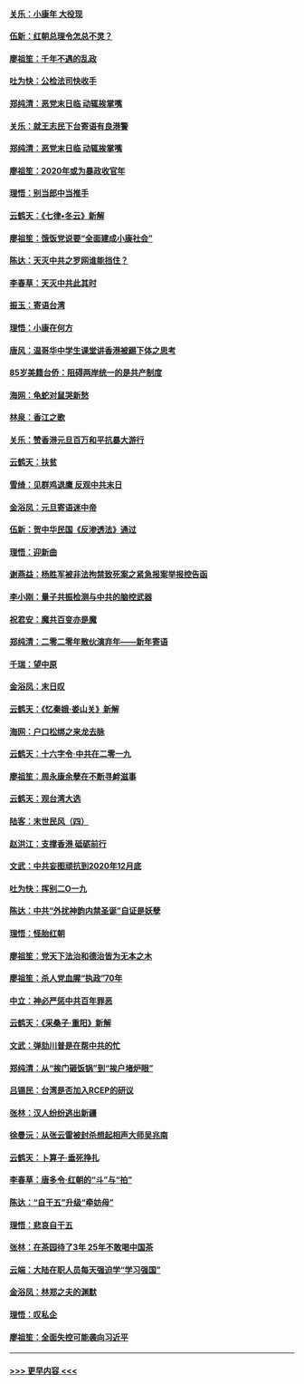 #### [关乐：小康年 大役现](../pages/nsc993/n11774213.md?t=01081402) 
#### [伍新：红朝总理令怎总不灵？](../pages/nsc993/n11770813.md?t=01081402) 
#### [廖祖笙：千年不遇的乱政](../pages/nsc993/n11770373.md?t=01081402) 
#### [吐为快：公检法司快收手](../pages/nsc993/n11770359.md?t=01081402) 
#### [郑纯清：恶党末日临 动辄挨掌嘴](../pages/nsc993/n11769912.md?t=01081402) 
#### [关乐：就王志民下台寄语有良港警](../pages/nsc993/n11769903.md?t=01081402) 
#### [郑纯清：恶党末日临 动辄挨掌嘴](../pages/nsc993/n11769356.md?t=01081402) 
#### [廖祖笙：2020年或为暴政收官年](../pages/nsc993/n11768216.md?t=01081402) 
#### [理悟：别当郎中当推手](../pages/nsc993/n11768243.md?t=01081402) 
#### [云鹤天：《七律▪冬云》新解](../pages/nsc993/n11768204.md?t=01081402) 
#### [廖祖笙：饿饭党说要“全面建成小康社会”](../pages/nsc993/n11767482.md?t=01081402) 
#### [陈达：天灭中共之罗网谁能挡住？](../pages/nsc993/n11767465.md?t=01081402) 
#### [李春草：天灭中共此其时](../pages/nsc993/n11767452.md?t=01081402) 
#### [振玉：寄语台湾](../pages/nsc993/n11767432.md?t=01081402) 
#### [理悟：小康在何方](../pages/nsc993/n11767394.md?t=01081402) 
#### [唐风：温哥华中学生课堂讲香港被踢下体之思考](../pages/nsc993/n11766848.md?t=01081402) 
#### [85岁美籍台侨：阻碍两岸统一的是共产制度](../pages/nsc993/n11765043.md?t=01081402) 
#### [海网：龟蛇对鼠哭新愁](../pages/nsc993/n11764895.md?t=01081402) 
#### [林泉：香江之歌](../pages/nsc993/n11764415.md?t=01081402) 
#### [关乐：赞香港元旦百万和平抗暴大游行](../pages/nsc993/n11764382.md?t=01081402) 
#### [云鹤天：扶贫](../pages/nsc993/n11764245.md?t=01081402) 
#### [雪绮：见群鸡退鹰  反观中共末日](../pages/nsc993/n11762112.md?t=01081402) 
#### [金浴凤：元旦寄语迷中帝](../pages/nsc993/n11761788.md?t=01081402) 
#### [伍新：贺中华民国《反渗透法》通过](../pages/nsc993/n11761994.md?t=01081402) 
#### [理悟：迎新曲](../pages/nsc993/n11761152.md?t=01081402) 
#### [谢燕益：杨胜军被非法拘禁致死案之紧急报案举报控告函](../pages/nsc993/n11756134.md?t=01081402) 
#### [李小刚：量子共振检测与中共的脑控武器](../pages/nsc993/n11754518.md?t=01081402) 
#### [祝君安：魔共百变亦是魔](../pages/nsc993/n11754469.md?t=01081402) 
#### [郑纯清：二零二零年散伙演弃年——新年寄语](../pages/nsc993/n11754195.md?t=01081402) 
#### [千瑞：望中原](../pages/nsc993/n11754159.md?t=01081402) 
#### [金浴凤：末日叹](../pages/nsc993/n11752359.md?t=01081402) 
#### [云鹤天：《忆秦娥‧娄山关》新解](../pages/nsc993/n11752348.md?t=01081402) 
#### [海网：户口松绑之来龙去脉](../pages/nsc993/n11752328.md?t=01081402) 
#### [云鹤天：十六字令‧中共在二零一九](../pages/nsc993/n11752305.md?t=01081402) 
#### [廖祖笙：周永康余孽在不断寻衅滋事](../pages/nsc993/n11751013.md?t=01081402) 
#### [云鹤天：观台湾大选](../pages/nsc993/n11751007.md?t=01081402) 
#### [陆客：末世民风（四）](../pages/nsc993/n11749203.md?t=01081402) 
#### [赵洪江：支撑香港 砥砺前行](../pages/nsc993/n11748482.md?t=01081402) 
#### [文武：中共妄图顽抗到2020年12月底](../pages/nsc993/n11748446.md?t=01081402) 
#### [吐为快：挥别二O一九](../pages/nsc993/n11748411.md?t=01081402) 
#### [陈达：中共“外扰神韵内禁圣诞”自证是妖孽](../pages/nsc993/n11748226.md?t=01081402) 
#### [理悟：怪胎红朝](../pages/nsc993/n11748206.md?t=01081402) 
#### [廖祖笙：党天下法治和德治皆为无本之木](../pages/nsc993/n11748135.md?t=01081402) 
#### [廖祖笙：杀人党血腥“执政”70年](../pages/nsc993/n11745144.md?t=01081402) 
#### [中立：神必严惩中共百年罪恶](../pages/nsc993/n11744970.md?t=01081402) 
#### [云鹤天：《采桑子‧重阳》新解](../pages/nsc993/n11744948.md?t=01081402) 
#### [文武：弹劾川普是在帮中共的忙](../pages/nsc993/n11744758.md?t=01081402) 
#### [郑纯清：从“挨门砸饭锅”到“挨户堵炉眼”](../pages/nsc993/n11744745.md?t=01081402) 
#### [吕锡民：台湾是否加入RCEP的研议](../pages/nsc993/n11744701.md?t=01081402) 
#### [张林：汉人纷纷逃出新疆](../pages/nsc993/n11743530.md?t=01081402) 
#### [徐曼沅：从张云雷被封杀想起相声大师吴兆南](../pages/nsc993/n11741816.md?t=01081402) 
#### [云鹤天：卜算子‧垂死挣扎](../pages/nsc993/n11739956.md?t=01081402) 
#### [李春草：唐多令‧红朝的“斗”与“拍”](../pages/nsc993/n11739830.md?t=01081402) 
#### [陈达：“自干五”升级“牵妨母”](../pages/nsc993/n11739724.md?t=01081402) 
#### [理悟：悲哀自干五](../pages/nsc993/n11739547.md?t=01081402) 
#### [张林：在茶园待了3年 25年不敢喝中国茶](../pages/nsc993/n11739240.md?t=01081402) 
#### [云端：大陆在职人员每天强迫学“学习强国”](../pages/nsc993/n11738735.md?t=01081402) 
#### [金浴凤：林郑之夫的渊默](../pages/nsc993/n11737735.md?t=01081402) 
#### [理悟：叹私企](../pages/nsc993/n11737715.md?t=01081402) 
#### [廖祖笙：全面失控可能袭向习近平](../pages/nsc993/n11737704.md?t=01081402) 

----
#### [ >>> 更早内容 <<< ](../indexes/nsc993-earlier.md)
